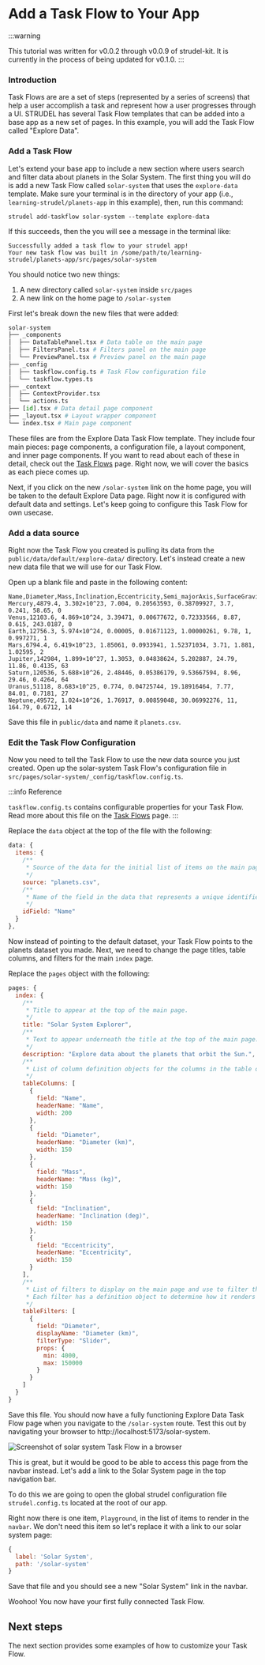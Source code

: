 # Add a Task Flow to Your App

:::warning

This tutorial was written for v0.0.2 through v0.0.9 of strudel-kit. It is currently in the process of being updated for v0.1.0. 
:::

### Introduction

Task Flows are are a set of steps (represented by a series of screens) that help a user accomplish a task and represent how a user progresses through a UI. STRUDEL has several Task Flow templates that can be added into a base app as a new set of pages. In this example, you will add the Task Flow called "Explore Data".

### Add a Task Flow

Let's extend your base app to include a new section where users search and filter data about planets in the Solar System. The first thing you will do is add a new Task Flow called `solar-system` that uses the `explore-data` template. Make sure your terminal is in the directory of your app (i.e., `learning-strudel/planets-app` in this example), then, run this command:

```
strudel add-taskflow solar-system --template explore-data
```

If this succeeds, then the you will see a message in the terminal like:

```
Successfully added a task flow to your strudel app!
Your new task flow was built in /some/path/to/learning-strudel/planets-app/src/pages/solar-system
```

You should notice two new things:
1. A new directory called `solar-system` inside `src/pages` 
2. A new link on the home page to `/solar-system`

First let's break down the new files that were added:

```py
solar-system
├── _components
│  ├── DataTablePanel.tsx # Data table on the main page
│  ├── FiltersPanel.tsx # Filters panel on the main page
│  └── PreviewPanel.tsx # Preview panel on the main page
├── _config
│  ├── taskflow.config.ts # Task Flow configuration file
│  └── taskflow.types.ts
├── _context
│  ├── ContextProvider.tsx
│  └── actions.ts
├── [id].tsx # Data detail page component
├── _layout.tsx # Layout wrapper component
└── index.tsx # Main page component
```

These files are from the Explore Data Task Flow template. They include four main pieces: page components, a configuration file, a layout component, and inner page components. If you want to read about each of these in detail, check out the [Task Flows](/strudel-kit/docs/task-flows/overview) page. Right now, we will cover the basics as each piece comes up.

Next, if you click on the new `/solar-system` link on the home page, you will be taken to the default Explore Data page. Right now it is configured with default data and settings. Let's keep going to configure this Task Flow for own usecase.

### Add a data source

Right now the Task Flow you created is pulling its data from the `public/data/default/explore-data/` directory. Let's instead create a new new data file that we will use for our Task Flow. 

Open up a blank file and paste in the following content:

```
Name,Diameter,Mass,Inclination,Eccentricity,Semi_majorAxis,SurfaceGravity,OrbitalPeriod,SiderealRotation,Satellites
Mercury,4879.4, 3.302×10^23, 7.004, 0.20563593, 0.38709927, 3.7, 0.241, 58.65, 0
Venus,12103.6, 4.869×10^24, 3.39471, 0.00677672, 0.72333566, 8.87, 0.615, 243.0187, 0
Earth,12756.3, 5.974×10^24, 0.00005, 0.01671123, 1.00000261, 9.78, 1, 0.997271, 1
Mars,6794.4, 6.419×10^23, 1.85061, 0.0933941, 1.52371034, 3.71, 1.881, 1.02595, 2
Jupiter,142984, 1.899×10^27, 1.3053, 0.04838624, 5.202887, 24.79, 11.86, 0.4135, 63
Saturn,120536, 5.688×10^26, 2.48446, 0.05386179, 9.53667594, 8.96, 29.46, 0.4264, 64
Uranus,51118, 8.683×10^25, 0.774, 0.04725744, 19.18916464, 7.77, 84.01, 0.7181, 27
Neptune,49572, 1.024×10^26, 1.76917, 0.00859048, 30.06992276, 11, 164.79, 0.6712, 14
```

Save this file in `public/data` and name it `planets.csv`.

### Edit the Task Flow Configuration

Now you need to tell the Task Flow to use the new data source you just created. Open up the solar-system Task Flow's configuration file in `src/pages/solar-system/_config/taskflow.config.ts`.

:::info Reference

`taskflow.config.ts` contains configurable properties for your Task Flow. Read more about this file on the [Task Flows](/strudel-kit/docs/task-flows/overview) page.
:::

Replace the `data` object at the top of the file with the following:

```js
data: {
  items: {
    /**
     * Source of the data for the initial list of items on the main page.
     */
    source: "planets.csv",
    /**
     * Name of the field in the data that represents a unique identifier for each record.
     */
    idField: "Name"
  }
},
```

Now instead of pointing to the default dataset, your Task Flow points to the planets dataset you made. Next, we need to change the page titles, table columns, and filters for the main `index` page.

Replace the `pages` object with the following:

```js
pages: {
  index: {
    /**
     * Title to appear at the top of the main page.
     */
    title: "Solar System Explorer",
    /**
     * Text to appear underneath the title at the top of the main page.
     */
    description: "Explore data about the planets that orbit the Sun.",
    /**
     * List of column definition objects for the columns in the table on the main page.
     */
    tableColumns: [
      {
        field: "Name",
        headerName: "Name",
        width: 200
      },
      {
        field: "Diameter",
        headerName: "Diameter (km)",
        width: 150
      },
      {
        field: "Mass",
        headerName: "Mass (kg)",
        width: 150
      },
      {
        field: "Inclination",
        headerName: "Inclination (deg)",
        width: 150
      },
      {
        field: "Eccentricity",
        headerName: "Eccentricity",
        width: 150
      }
    ],
    /**
     * List of filters to display on the main page and use to filter the main table data. 
     * Each filter has a definition object to determine how it renders and functions.
     */
    tableFilters: [
      {
        field: "Diameter",
        displayName: "Diameter (km)",
        filterType: "Slider",
        props: {
          min: 4000,
          max: 150000
        }
      }
    ]
  }
}
```

Save this file. You should now have a fully functioning Explore Data Task Flow page when you navigate to the `/solar-system` route. Test this out by navigating your browser to http://localhost:5173/solar-system.

![Screenshot of solar system Task Flow in a browser](https://github.com/strudel-science/strudel-kit/blob/main/docs/getting-started/images/start-explore-data-2.png?raw=true)

This is great, but it would be good to be able to access this page from the navbar instead. Let's add a link to the Solar System page in the top navigation bar.

To do this we are going to open the global strudel configuration file `strudel.config.ts` located at the root of our app.

Right now there is one item, `Playground`, in the list of items to render in the `navbar`. We don't need this item so let's replace it with a link to our solar system page:

```js
{
  label: 'Solar System',
  path: '/solar-system'
}
```

Save that file and you should see a new "Solar System" link in the navbar.

Woohoo! You now have your first fully connected Task Flow.

## Next steps

The next section provides some examples of how to customize your Task Flow.